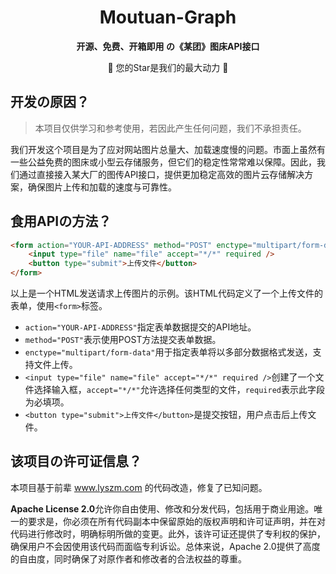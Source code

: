<h1 align=center>Moutuan-Graph</h1>
<p align=center><b>开源、免费、开箱即用 の《某团》图床API接口</b></p>
<p align=center>🎉 您的Star是我们的最大动力 🎉</p>

## 开发の原因？

> 本项目仅供学习和参考使用，若因此产生任何问题，我们不承担责任。

我们开发这个项目是为了应对网站图片总量大、加载速度慢的问题。市面上虽然有一些公益免费的图床或小型云存储服务，但它们的稳定性常常难以保障。因此，我们通过直接接入某大厂的图传API接口，提供更加稳定高效的图片云存储解决方案，确保图片上传和加载的速度与可靠性。

## 食用APIの方法？

```html
<form action="YOUR-API-ADDRESS" method="POST" enctype="multipart/form-data">
    <input type="file" name="file" accept="*/*" required />
    <button type="submit">上传文件</button>
</form>
```

以上是一个HTML发送请求上传图片的示例。该HTML代码定义了一个上传文件的表单，使用`<form>`标签。  
- `action="YOUR-API-ADDRESS"`指定表单数据提交的API地址。  
- `method="POST"`表示使用POST方法提交表单数据。  
- `enctype="multipart/form-data"`用于指定表单将以多部分数据格式发送，支持文件上传。  
- `<input type="file" name="file" accept="*/*" required />`创建了一个文件选择输入框，`accept="*/*"`允许选择任何类型的文件，`required`表示此字段为必填项。  
- `<button type="submit">上传文件</button>`是提交按钮，用户点击后上传文件。

## 该项目の许可证信息？

本项目基于前辈 www.lyszm.com 的代码改造，修复了已知问题。

**Apache License 2.0**允许你自由使用、修改和分发代码，包括用于商业用途。唯一的要求是，你必须在所有代码副本中保留原始的版权声明和许可证声明，并在对代码进行修改时，明确标明所做的变更。此外，该许可证还提供了专利权的保护，确保用户不会因使用该代码而面临专利诉讼。总体来说，Apache 2.0提供了高度的自由度，同时确保了对原作者和修改者的合法权益的尊重。

